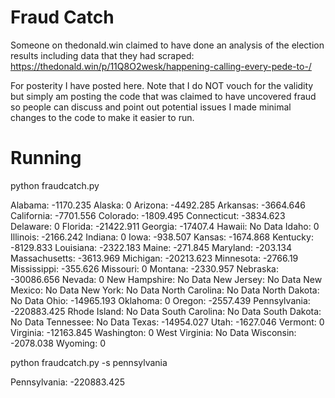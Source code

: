 
#  Fraud Catch

Someone on thedonald.win claimed to have done an analysis of the election results including data that they had scraped: https://thedonald.win/p/11Q8O2wesk/happening-calling-every-pede-to-/

For posterity I have posted here.   Note that I do NOT vouch for the validity but simply am posting the code that was claimed to have uncovered fraud so people can discuss and point out potential issues
I made minimal changes to the code to make it easier to run.

# Running

python fraudcatch.py
>>
Alabama: -1170.235
Alaska: 0
Arizona: -4492.285
Arkansas: -3664.646
California: -7701.556
Colorado: -1809.495
Connecticut: -3834.623
Delaware: 0
Florida: -21422.911
Georgia: -17407.4
Hawaii: No Data
Idaho: 0
Illinois: -2166.242
Indiana: 0
Iowa: -938.507
Kansas: -1674.868
Kentucky: -8129.833
Louisiana: -2322.183
Maine: -271.845
Maryland: -203.134
Massachusetts: -3613.969
Michigan: -20213.623
Minnesota: -2766.19
Mississippi: -355.626
Missouri: 0
Montana: -2330.957
Nebraska: -30086.656
Nevada: 0
New Hampshire: No Data
New Jersey: No Data
New Mexico: No Data
New York: No Data
North Carolina: No Data
North Dakota: No Data
Ohio: -14965.193
Oklahoma: 0
Oregon: -2557.439
Pennsylvania: -220883.425
Rhode Island: No Data
South Carolina: No Data
South Dakota: No Data
Tennessee: No Data
Texas: -14954.027
Utah: -1627.046
Vermont: 0
Virginia: -12163.845
Washington: 0
West Virginia: No Data
Wisconsin: -2078.038
Wyoming: 0

python fraudcatch.py -s pennsylvania
>>
Pennsylvania: -220883.425


